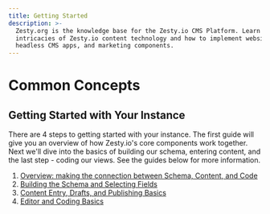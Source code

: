 ```yaml
---
title: Getting Started
description: >-
  Zesty.org is the knowledge base for the Zesty.io CMS Platform. Learn the
  intricacies of Zesty.io content technology and how to implement websites,
  headless CMS apps, and marketing components.
---
```


# Common Concepts

## Getting Started with Your Instance

There are 4 steps to getting started with your instance. The first guide will give you an overview of how Zesty.io's core components work together. Next we'll dive into the basics of building our schema, entering content, and the last step - coding our views. See the guides below for more information.

1. [Overview: making the connection between Schema, Content, and Code](https://zesty.org/guides/the-connection-between-schema-content-and-code)
2. [Building the Schema and Selecting Fields](https://zesty.org/guides/building-the-schema-and-selecting-fields)
3. [Content Entry, Drafts, and Publishing Basics](https://zesty.org/guides/content-entry-drafts-and-publishing)
4. [Editor and Coding Basics](https://zesty.org/guides/editor-and-coding-basics)



